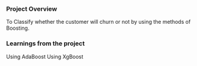### Project Overview

 To Classify whether the customer will churn or not by using the methods of Boosting.


### Learnings from the project

 Using AdaBoost
Using XgBoost


